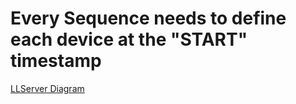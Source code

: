 # Every Sequence needs to define each device at the "START" timestamp

[LLServer Diagram](llserver.png)